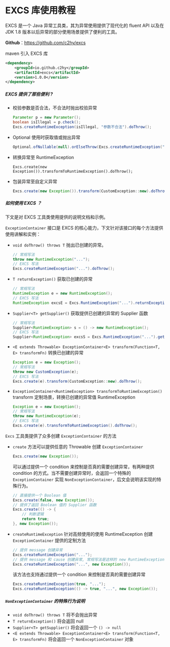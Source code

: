 # EXCS 库使用教程
EXCS 是一个 Java 异常工具类，其为异常使用提供了现代化的 fluent API 以及在 JDK 1.8 版本以后异常的部分使用场景提供了便利的工具。

**Github**：https://github.com/c2hy/excs

maven 引入 EXCS 库

```xml
<dependency>
    <groupId>io.github.c2hy</groupId>
    <artifactId>excs</artifactId>
    <version>1.0.0</version>
</dependency>
```



##### EXCS 提供了那些便利 ?

- 校验参数是否合法，不合法时抛出校验异常

  ```java
  Parameter p = new Parameter();
  boolean isIllegal = p.check();
  Excs.createRuntimeException(isIllegal, "参数不合法").doThrow();
  ```

- Optional 使用时获取值或抛出异常

  ```java
  Optional.ofNullable(null).orElseThrow(Excs.createRuntimeException("null value").getSupplier())
  ```

- 转换异常至 RuntimeException

  ```
  Excs.create(new Exception()).transformToRuntimeException().doThrow();
  ```

- 包装异常至自定义异常

  ```java
  Excs.create(new Exception()).transform(CustomException::new).doThrow();
  ```



##### 如何使用 EXCS ？

下文是对 EXCS 工具类使用提供的说明文档和示例。

`ExceptionContainer` 接口是 EXCS 的核心能力，下文针对该接口的每个方法提供使用讲解和实例：

- `void doThrow() throws T` 抛出已创建的异常。

  ```java
  // 常规写法
  throw new RuntimeException("...");
  // EXCS 写法
  Excs.createRuntimeException("...").doThrow();
  ```

- `T returnException()` 获取已创建的异常

  ```java
  // 常规写法
  RuntimeException e = new RuntimeException();
  // EXCS 写法
  RuntimeException excsE = Excs.RuntimeException("...").returnException();
  ```

- `Supplier<T> getSupplier()` 获取提供已创建的异常的 Supplier 函数

  ```java
  // 常规写法
  Supplier<RuntimeException> s = () -> new RuntimeException();
  // EXCS 写法
  Supplier<RuntimeException> excsS = Excs.RuntimeException("...").getSupplier();
  ```

- `<E extends Throwable> ExceptionContainer<E> transform(Function<T, E> transformFn)` 转换已创建的异常

  ```java
  Exception e = new Exception();
  // 常规写法
  throw new CustomException(e);
  // EXCS 写法
  Excs.create(e).transform(CustomException::new).doThrow();
  ```

- `ExceptionContainer<RuntimeException> transformToRuntimeException()` transform 定制场景，转换已创建的异常值 RuntimeException

  ```java
  Exception e = new Exception();
  // 常规写法
  throw new RuntimeException(e);
  // EXCS 写法
  Excs.create(e).transformToRuntimeException().doThrow();
  ```

  

`Excs` 工具类提供了众多创建 `ExceptionContainer` 的方法

- `create` 方法可以提供任意的 Throwable 创建 `ExceptionContainer` 

  ```java
  Excs.create(new Exception());
  ```

  可以通过提供一个 condition 来控制是否真的需要创建异常，有两种提供 condition 的方式。当不需要创建异常时，会返回一个特殊的 `ExceptionContainer` 实现 `NonExceptionContainer`，后文会说明该实现的特殊行为。

  ```java
  // 直接提供一个 Boolean 值
  Excs.create(false, new Exception());
  // 提供了返回 Boolean 值的 Supplier 函数
  Excs.create(() -> {
      // 判断逻辑
      return true;
  }, new Exception());
  ```

- `createRuntimeException` 针对高频使用的使用 RuntimeException 创建  `ExceptionContainer` 提供的定制方法

  ```java
  // 提供 message 创建异常
  Excs.createRuntimeException("...");
  // 提供 message 和 cause 创建异常, 常规写法是这样的 new RuntimeException("...", new Exception())
  Excs.createRuntimeException("...", new Exception());
  ```

  该方法也支持通过提供一个 condition 来控制是否真的需要创建异常

  ```java
  Excs.createRuntimeException(true, "...");
  Excs.createRuntimeException(() -> true, "...", new Exception());
  ```



##### `NonExceptionContainer` 的特殊行为说明

- `void doThrow() throws T` 将不会抛出异常
- `T returnException()` 将会返回 null
- `Supplier<T> getSupplier()` 将会返回一个 `() -> null`
- `<E extends Throwable> ExceptionContainer<E> transform(Function<T, E> transformFn)` 将会返回一个 `NonExceptionContainer` 对象
